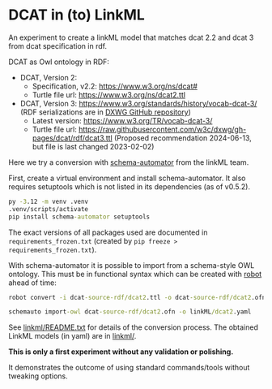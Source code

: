 # DCAT in (to) LinkML

An experiment to create a linkML model that matches dcat 2.2 and dcat 3 from dcat specification in rdf.

DCAT as Owl ontology in RDF:

- DCAT, Version 2:
  - Specification, v2.2:  https://www.w3.org/ns/dcat#
  - Turtle file url: https://www.w3.org/ns/dcat2.ttl
- DCAT, Version 3: https://www.w3.org/standards/history/vocab-dcat-3/ (RDF serializations are in [DXWG GitHub repository](https://github.com/w3c/dxwg/tree/gh-pages/dcat/rdf))
  - Latest version: https://www.w3.org/TR/vocab-dcat-3/
  - Turtle file url: https://raw.githubusercontent.com/w3c/dxwg/gh-pages/dcat/rdf/dcat3.ttl (Proposed recommendation 2024-06-13, but file is last changed 2023-02-02)

Here we try a conversion with [schema-automator](https://github.com/linkml/schema-automator) from the linkML team.

First, create a virtual environment and install schema-automator. It also requires setuptools which is not listed in its dependencies (as of v0.5.2).

```cmd
py -3.12 -m venv .venv
.venv/scripts/activate
pip install schema-automator setuptools
```

The exact versions of all packages used are documented in `requirements_frozen.txt` (created by `pip freeze > requirements_frozen.txt`).

With schema-automator it is possible to import from a schema-style OWL ontology. This must be in functional syntax which can be created with [robot](https://robot.obolibrary.org/) ahead of time:

```cmd
robot convert -i dcat-source-rdf/dcat2.ttl -o dcat-source-rdf/dcat2.ofn

schemauto import-owl dcat-source-rdf/dcat2.ofn -o linkML/dcat2.yaml
```

See [linkml/README.txt](linkml/README.txt) for details of the conversion process. The obtained LinkML models (in yaml) are in [linkml/](linkml/).

**This is only a first experiment without any validation or polishing.**

It demonstrates the outcome of using standard commands/tools without tweaking options.
